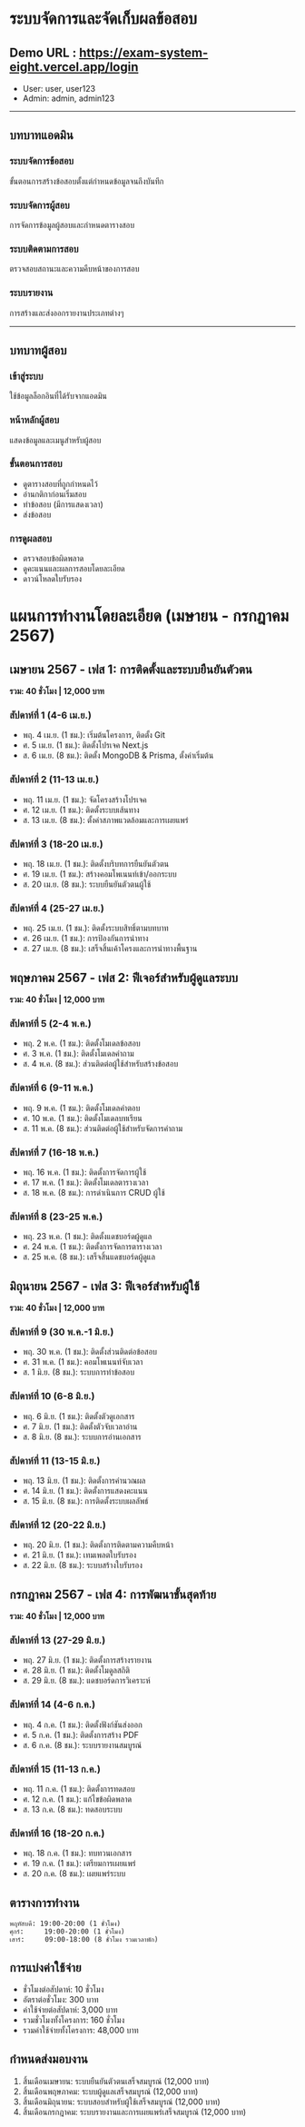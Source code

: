 # ระบบจัดการและจัดเก็บผลข้อสอบ
## Demo URL : https://exam-system-eight.vercel.app/login
- User: user, user123
- Admin: admin, admin123

---

## บทบาทแอดมิน

### ระบบจัดการข้อสอบ

ขั้นตอนการสร้างข้อสอบตั้งแต่กำหนดข้อมูลจนถึงบันทึก

### ระบบจัดการผู้สอบ

การจัดการข้อมูลผู้สอบและกำหนดตารางสอบ

### ระบบติดตามการสอบ

ตรวจสอบสถานะและความคืบหน้าของการสอบ

### ระบบรายงาน

การสร้างและส่งออกรายงานประเภทต่างๆ

---

## บทบาทผู้สอบ

### เข้าสู่ระบบ

ใช้ข้อมูลล็อกอินที่ได้รับจากแอดมิน

### หน้าหลักผู้สอบ

แสดงข้อมูลและเมนูสำหรับผู้สอบ

### ขั้นตอนการสอบ

-   ดูตารางสอบที่ถูกกำหนดไว้
-   อ่านกติกาก่อนเริ่มสอบ
-   ทำข้อสอบ (มีการแสดงเวลา)
-   ส่งข้อสอบ

### การดูผลสอบ

-   ตรวจสอบข้อผิดพลาด
-   ดูคะแนนและผลการสอบโดยละเอียด
-   ดาวน์โหลดใบรับรอง

# แผนการทำงานโดยละเอียด (เมษายน - กรกฎาคม 2567)

## เมษายน 2567 - เฟส 1: การติดตั้งและระบบยืนยันตัวตน

**รวม: 40 ชั่วโมง | 12,000 บาท**

### สัปดาห์ที่ 1 (4-6 เม.ย.)

-   พฤ. 4 เม.ย. (1 ชม.): เริ่มต้นโครงการ, ติดตั้ง Git
-   ศ. 5 เม.ย. (1 ชม.): ติดตั้งโปรเจค Next.js
-   ส. 6 เม.ย. (8 ชม.): ติดตั้ง MongoDB & Prisma, ตั้งค่าเริ่มต้น

### สัปดาห์ที่ 2 (11-13 เม.ย.)

-   พฤ. 11 เม.ย. (1 ชม.): จัดโครงสร้างโปรเจค
-   ศ. 12 เม.ย. (1 ชม.): ติดตั้งระบบเส้นทาง
-   ส. 13 เม.ย. (8 ชม.): ตั้งค่าสภาพแวดล้อมและการเผยแพร่

### สัปดาห์ที่ 3 (18-20 เม.ย.)

-   พฤ. 18 เม.ย. (1 ชม.): ติดตั้งบริบทการยืนยันตัวตน
-   ศ. 19 เม.ย. (1 ชม.): สร้างคอมโพเนนท์เข้า/ออกระบบ
-   ส. 20 เม.ย. (8 ชม.): ระบบยืนยันตัวตนผู้ใช้

### สัปดาห์ที่ 4 (25-27 เม.ย.)

-   พฤ. 25 เม.ย. (1 ชม.): ติดตั้งระบบสิทธิ์ตามบทบาท
-   ศ. 26 เม.ย. (1 ชม.): การป้องกันการนำทาง
-   ส. 27 เม.ย. (8 ชม.): เสร็จสิ้นเค้าโครงและการนำทางพื้นฐาน

## พฤษภาคม 2567 - เฟส 2: ฟีเจอร์สำหรับผู้ดูแลระบบ

**รวม: 40 ชั่วโมง | 12,000 บาท**

### สัปดาห์ที่ 5 (2-4 พ.ค.)

-   พฤ. 2 พ.ค. (1 ชม.): ติดตั้งโมเดลข้อสอบ
-   ศ. 3 พ.ค. (1 ชม.): ติดตั้งโมเดลคำถาม
-   ส. 4 พ.ค. (8 ชม.): ส่วนติดต่อผู้ใช้สำหรับสร้างข้อสอบ

### สัปดาห์ที่ 6 (9-11 พ.ค.)

-   พฤ. 9 พ.ค. (1 ชม.): ติดตั้งโมเดลคำตอบ
-   ศ. 10 พ.ค. (1 ชม.): ติดตั้งโมเดลบทเรียน
-   ส. 11 พ.ค. (8 ชม.): ส่วนติดต่อผู้ใช้สำหรับจัดการคำถาม

### สัปดาห์ที่ 7 (16-18 พ.ค.)

-   พฤ. 16 พ.ค. (1 ชม.): ติดตั้งการจัดการผู้ใช้
-   ศ. 17 พ.ค. (1 ชม.): ติดตั้งโมเดลตารางเวลา
-   ส. 18 พ.ค. (8 ชม.): การดำเนินการ CRUD ผู้ใช้

### สัปดาห์ที่ 8 (23-25 พ.ค.)

-   พฤ. 23 พ.ค. (1 ชม.): ติดตั้งแดชบอร์ดผู้ดูแล
-   ศ. 24 พ.ค. (1 ชม.): ติดตั้งการจัดการตารางเวลา
-   ส. 25 พ.ค. (8 ชม.): เสร็จสิ้นแดชบอร์ดผู้ดูแล

## มิถุนายน 2567 - เฟส 3: ฟีเจอร์สำหรับผู้ใช้

**รวม: 40 ชั่วโมง | 12,000 บาท**

### สัปดาห์ที่ 9 (30 พ.ค.-1 มิ.ย.)

-   พฤ. 30 พ.ค. (1 ชม.): ติดตั้งส่วนติดต่อข้อสอบ
-   ศ. 31 พ.ค. (1 ชม.): คอมโพเนนท์จับเวลา
-   ส. 1 มิ.ย. (8 ชม.): ระบบการทำข้อสอบ

### สัปดาห์ที่ 10 (6-8 มิ.ย.)

-   พฤ. 6 มิ.ย. (1 ชม.): ติดตั้งตัวดูเอกสาร
-   ศ. 7 มิ.ย. (1 ชม.): ติดตั้งตัวจับเวลาอ่าน
-   ส. 8 มิ.ย. (8 ชม.): ระบบการอ่านเอกสาร

### สัปดาห์ที่ 11 (13-15 มิ.ย.)

-   พฤ. 13 มิ.ย. (1 ชม.): ติดตั้งการคำนวณผล
-   ศ. 14 มิ.ย. (1 ชม.): ติดตั้งการแสดงคะแนน
-   ส. 15 มิ.ย. (8 ชม.): การติดตั้งระบบผลลัพธ์

### สัปดาห์ที่ 12 (20-22 มิ.ย.)

-   พฤ. 20 มิ.ย. (1 ชม.): ติดตั้งการติดตามความคืบหน้า
-   ศ. 21 มิ.ย. (1 ชม.): เทมเพลตใบรับรอง
-   ส. 22 มิ.ย. (8 ชม.): ระบบสร้างใบรับรอง

## กรกฎาคม 2567 - เฟส 4: การพัฒนาขั้นสุดท้าย

**รวม: 40 ชั่วโมง | 12,000 บาท**

### สัปดาห์ที่ 13 (27-29 มิ.ย.)

-   พฤ. 27 มิ.ย. (1 ชม.): ติดตั้งการสร้างรายงาน
-   ศ. 28 มิ.ย. (1 ชม.): ติดตั้งโมดูลสถิติ
-   ส. 29 มิ.ย. (8 ชม.): แดชบอร์ดการวิเคราะห์

### สัปดาห์ที่ 14 (4-6 ก.ค.)

-   พฤ. 4 ก.ค. (1 ชม.): ติดตั้งฟังก์ชันส่งออก
-   ศ. 5 ก.ค. (1 ชม.): ติดตั้งการสร้าง PDF
-   ส. 6 ก.ค. (8 ชม.): ระบบรายงานสมบูรณ์

### สัปดาห์ที่ 15 (11-13 ก.ค.)

-   พฤ. 11 ก.ค. (1 ชม.): ติดตั้งการทดสอบ
-   ศ. 12 ก.ค. (1 ชม.): แก้ไขข้อผิดพลาด
-   ส. 13 ก.ค. (8 ชม.): ทดสอบระบบ

### สัปดาห์ที่ 16 (18-20 ก.ค.)

-   พฤ. 18 ก.ค. (1 ชม.): ทบทวนเอกสาร
-   ศ. 19 ก.ค. (1 ชม.): เตรียมการเผยแพร่
-   ส. 20 ก.ค. (8 ชม.): เผยแพร่ระบบ

## ตารางการทำงาน

```
พฤหัสบดี: 19:00-20:00 (1 ชั่วโมง)
ศุกร์:     19:00-20:00 (1 ชั่วโมง)
เสาร์:     09:00-18:00 (8 ชั่วโมง รวมเวลาพัก)
```

## การแบ่งค่าใช้จ่าย

-   ชั่วโมงต่อสัปดาห์: 10 ชั่วโมง
-   อัตราต่อชั่วโมง: 300 บาท
-   ค่าใช้จ่ายต่อสัปดาห์: 3,000 บาท
-   รวมชั่วโมงทั้งโครงการ: 160 ชั่วโมง
-   รวมค่าใช้จ่ายทั้งโครงการ: 48,000 บาท

## กำหนดส่งมอบงาน

1. สิ้นเดือนเมษายน: ระบบยืนยันตัวตนเสร็จสมบูรณ์ (12,000 บาท)
2. สิ้นเดือนพฤษภาคม: ระบบผู้ดูแลเสร็จสมบูรณ์ (12,000 บาท) 
3. สิ้นเดือนมิถุนายน: ระบบสอบสำหรับผู้ใช้เสร็จสมบูรณ์ (12,000 บาท)
4. สิ้นเดือนกรกฎาคม: ระบบรายงานและการเผยแพร่เสร็จสมบูรณ์ (12,000 บาท)
